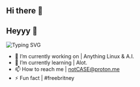 ## Hi there 👋

<!--
**TARSdotgz/TARSdotgz** is a ✨ _special_ ✨ repository because its `README.md` (this file) appears on your GitHub profile.

![Typing SVG](https://readme-typing-svg.herokuapp.com/?lines=It%27s+not+possible...|%22No.+It%27s+necessary.%22&center=true&width=500&height=50&color=00FF00)

- 🔭 I’m currently working on |  Anything Linux & A.I.
- 🌱 I’m currently learning |  Lots.
- 📫 How to reach me |  notCASE@proton.me
- ⚡ Fun fact |  #freebritney
-->


## Heyyy 👋

![Typing SVG](https://readme-typing-svg.herokuapp.com/?lines=It%27s+not+possible...|%22No.+It%27s+necessary.%22&center=true&width=500&height=50&color=00FF00)

- 🔭 I’m currently working on |  Anything Linux & A.I.
- 🌱 I’m currently learning |  Alot.
- 📫 How to reach me |  notCASE@proton.me
- ⚡ Fun fact |  #freebritney

